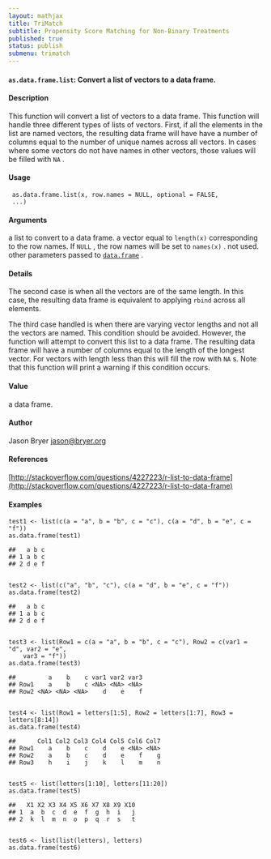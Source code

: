 ```yaml
---
layout: mathjax	
title: TriMatch
subtitle: Propensity Score Matching for Non-Binary Treatments
published: true
status: publish
submenu: trimatch
---
```



#### `as.data.frame.list`: Convert a list of vectors to a data frame. ####

#### Description ####


 This function will convert a list of vectors to a data
 frame. This function will handle three different types of
 lists of vectors. First, if all the elements in the list
 are named vectors, the resulting data frame will have
 have a number of columns equal to the number of unique
 names across all vectors. In cases where some vectors do
 not have names in other vectors, those values will be
 filled with `NA` .


#### Usage ####

     
     as.data.frame.list(x, row.names = NULL, optional = FALSE,
     ...)


#### Arguments ####

a list to convert to a data frame. a vector equal to `length(x)`  corresponding to the row names.  If `NULL` , the row names will be set to `names(x)` . not used. other parameters passed to  [`data.frame`](data.frame.html) .

#### Details ####


 The second case is when all the vectors are of the same
 length. In this case, the resulting data frame is
 equivalent to applying `rbind` across all elements.
 
 The third case handled is when there are varying vector
 lengths and not all the vectors are named. This condition
 should be avoided. However, the function will attempt to
 convert this list to a data frame. The resulting data
 frame will have a number of columns equal to the length
 of the longest vector. For vectors with length less than
 this will fill the row with `NA` s. Note that this
 function will print a warning if this condition occurs.


#### Value ####


 a data frame.


#### Author ####


 Jason Bryer
  [jason@bryer.org](mailto:jason@bryer.org) 


#### References ####


  [http://stackoverflow.com/questions/4227223/r-list-to-data-frame](http://stackoverflow.com/questions/4227223/r-list-to-data-frame) 


#### Examples ####


    
    test1 <- list(c(a = "a", b = "b", c = "c"), c(a = "d", b = "e", c = "f"))
    as.data.frame(test1)

    ##   a b c
    ## 1 a b c
    ## 2 d e f

    
    test2 <- list(c("a", "b", "c"), c(a = "d", b = "e", c = "f"))
    as.data.frame(test2)

    ##   a b c
    ## 1 a b c
    ## 2 d e f

    
    test3 <- list(Row1 = c(a = "a", b = "b", c = "c"), Row2 = c(var1 = "d", var2 = "e", 
        var3 = "f"))
    as.data.frame(test3)

    ##         a    b    c var1 var2 var3
    ## Row1    a    b    c <NA> <NA> <NA>
    ## Row2 <NA> <NA> <NA>    d    e    f

    
    test4 <- list(Row1 = letters[1:5], Row2 = letters[1:7], Row3 = letters[8:14])
    as.data.frame(test4)

    ##      Col1 Col2 Col3 Col4 Col5 Col6 Col7
    ## Row1    a    b    c    d    e <NA> <NA>
    ## Row2    a    b    c    d    e    f    g
    ## Row3    h    i    j    k    l    m    n

    
    test5 <- list(letters[1:10], letters[11:20])
    as.data.frame(test5)

    ##   X1 X2 X3 X4 X5 X6 X7 X8 X9 X10
    ## 1  a  b  c  d  e  f  g  h  i   j
    ## 2  k  l  m  n  o  p  q  r  s   t

    
    test6 <- list(list(letters), letters)
    as.data.frame(test6)
